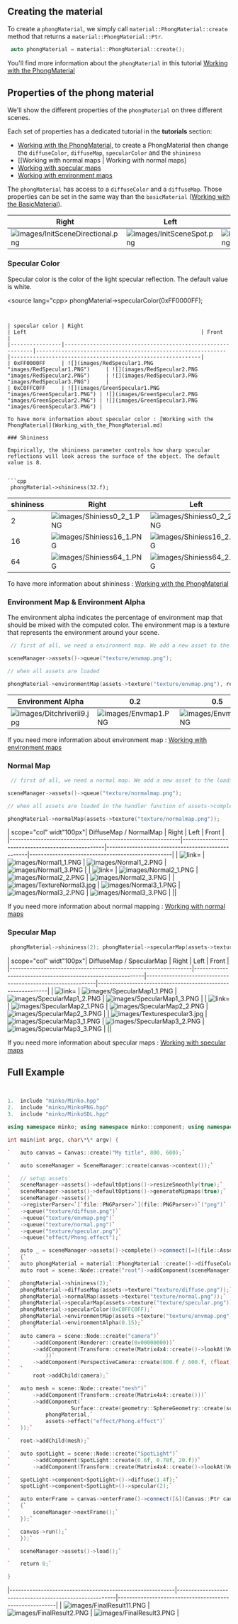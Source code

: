 Creating the material
---------------------

To create a `phongMaterial`, we simply call `material::PhongMaterial::create` method that returns a `material::PhongMaterial::Ptr`.


```cpp
 auto phongMaterial = material::PhongMaterial::create(); 
```


You'll find more information about the `phongMaterial` in this tutorial [Working with the PhongMaterial](Working_with_the_PhongMaterial.md)

Properties of the phong material
--------------------------------

We'll show the different properties of the `phongMaterial` on three different scenes.

Each set of properties has a dedicated tutorial in the **tutorials** section:

-   [Working with the PhongMaterial](Working_with_the_PhongMaterial.md), to create a PhongMaterial then change the `diffuseColor`, `diffuseMap`, `specularColor` and the `shininess`
-   [[Working with normal maps | Working with normal maps]
-   [ Working with specular maps](Working_with_specular_maps_.md)
-   [ Working with environment maps](Working_with_environment_maps_.md)

The `phongMaterial` has access to a `diffuseColor` and a `diffuseMap`. Those properties can be set in the same way than the `basicMaterial` ([Working with the BasicMaterial](Working_with_the_BasicMaterial.md)).

| Right                                                                  | Left                                                     | Front                                                      |
|------------------------------------------------------------------------|----------------------------------------------------------|------------------------------------------------------------|
| ![](images/InitSceneDirectional.png "images/InitSceneDirectional.png") | ![](images/InitSceneSpot.png "images/InitSceneSpot.png") | ![](images/InitScenePoint.png "images/InitScenePoint.png") |

### Specular Color

Specular color is the color of the light specular reflection. The default value is white.

\<source lang="cpp\> phongMaterial->specularColor(0xFF0000FF); 
```


| specular color | Right                                                      | Left                                                       | Front                                                      |
|----------------|------------------------------------------------------------|------------------------------------------------------------|------------------------------------------------------------|
| 0xFF0000FF     | ![](images/RedSpecular1.PNG "images/RedSpecular1.PNG")     | ![](images/RedSpecular2.PNG "images/RedSpecular2.PNG")     | ![](images/RedSpecular3.PNG "images/RedSpecular3.PNG")     |
| 0xC0FFC0FF     | ![](images/GreenSpecular1.PNG "images/GreenSpecular1.PNG") | ![](images/GreenSpecular2.PNG "images/GreenSpecular2.PNG") | ![](images/GreenSpecular3.PNG "images/GreenSpecular3.PNG") |

To have more information about specular color : [Working with the PhongMaterial](Working_with_the_PhongMaterial.md)

### Shininess

Empirically, the shininess parameter controls how sharp specular reflections will look across the surface of the object. The default value is 8.


```cpp
 phongMaterial->shininess(32.f); 
```


| shininess | Right                                                    | Left                                                     | Front                                                    |
|-----------|----------------------------------------------------------|----------------------------------------------------------|----------------------------------------------------------|
| 2         | ![](images/Shiniess0_2_1.PNG "images/Shiniess0_2_1.PNG") | ![](images/Shiniess0_2_2.PNG "images/Shiniess0_2_2.PNG") | ![](images/Shiniess0_2_3.PNG "images/Shiniess0_2_3.PNG") |
| 16        | ![](images/Shiniess16_1.PNG "images/Shiniess16_1.PNG")   | ![](images/Shiniess16_2.PNG "images/Shiniess16_2.PNG")   | ![](images/Shiniess16_3.PNG "images/Shiniess16_3.PNG")   |
| 64        | ![](images/Shiniess64_1.PNG "images/Shiniess64_1.PNG")   | ![](images/Shiniess64_2.PNG "images/Shiniess64_2.PNG")   | ![](images/Shiniess64_3.PNG "images/Shiniess64_3.PNG")   |

To have more information about shininess : [Working with the PhongMaterial](Working_with_the_PhongMaterial.md)

### Environment Map & Environment Alpha

The environment alpha indicates the percentage of environment map that should be mixed with the computed color. The environment map is a texture that represents the environment around your scene.


```cpp
 // first of all, we need a environment map. We add a new asset to the loading queue.

sceneManager->assets()->queue("texture/envmap.png");

// when all assets are loaded

phongMaterial->environmentMap(assets->texture("texture/envmap.png"), render::EnvironmentMap2dType::BlinnNewell); phongMaterial->environmentAlpha(0.2f); 
```


| Environment Alpha                                        | 0.2                                          | 0.5                                          | 0.95                                         |
|----------------------------------------------------------|----------------------------------------------|----------------------------------------------|----------------------------------------------|
| ![](images/Ditchriverii9.jpg "images/Ditchriverii9.jpg") | ![](images/Envmap1.PNG "images/Envmap1.PNG") | ![](images/Envmap2.PNG "images/Envmap2.PNG") | ![](images/Envmap3.PNG "images/Envmap3.PNG") |

If you need more information about environment map : [ Working with environment maps](Working_with_environment_maps_.md)

### Normal Map


```cpp
 // first of all, we need a normal map. We add a new asset to the loading queue.

sceneManager->assets()->queue("texture/normalmap.png");

// when all assets are loaded in the handler function of assets->complete()

phongMaterial->normalMap(assets->texture("texture/normalmap.png")); 
```


| scope="col" widt"100px"| DiffuseMap / NormalMap            | Right                                            | Left                                             | Front                                            |
|------------------------------------------------------------|--------------------------------------------------|--------------------------------------------------|--------------------------------------------------|
| ![ link=](images/TextureNormal1.jpg " link=")              | ![](images/Normal1_1.PNG "images/Normal1_1.PNG") | ![](images/Normal1_2.PNG "images/Normal1_2.PNG") | ![](images/Normal1_3.PNG "images/Normal1_3.PNG") |
| ![ link=](images/TextureNormal2.jpg " link=")              | ![](images/Normal2_1.PNG "images/Normal2_1.PNG") | ![](images/Normal2_2.PNG "images/Normal2_2.PNG") | ![](images/Normal2_3.PNG "images/Normal2_3.PNG") |
| ![](images/TextureNormal3.jpg "images/TextureNormal3.jpg") | ![](images/Normal3_1.PNG "images/Normal3_1.PNG") | ![](images/Normal3_2.PNG "images/Normal3_2.PNG") | ![](images/Normal3_3.PNG "images/Normal3_3.PNG") |
||

If you need more information about normal mapping : [Working with normal maps](Working_with_normal_maps_.md)

### Specular Map


```cpp
 phongMaterial->shininess(2); phongMaterial->specularMap(assets->texture("texture/specularmap.png")); 
```


| scope="col" widt"100px"| DiffuseMap / SpecularMap              | Right                                                      | Left                                                       | Front                                                      |
|----------------------------------------------------------------|------------------------------------------------------------|------------------------------------------------------------|------------------------------------------------------------|
| ![ link=](images/Texturespecular1.jpg " link=")                | ![](images/SpecularMap1_1.PNG "images/SpecularMap1_1.PNG") | ![](images/SpecularMap1_2.PNG "images/SpecularMap1_2.PNG") | ![](images/SpecularMap1_3.PNG "images/SpecularMap1_3.PNG") |
| ![ link=](images/Texturespecular22.jpg " link=")               | ![](images/SpecularMap2_1.PNG "images/SpecularMap2_1.PNG") | ![](images/SpecularMap2_2.PNG "images/SpecularMap2_2.PNG") | ![](images/SpecularMap2_3.PNG "images/SpecularMap2_3.PNG") |
| ![](images/Texturespecular3.jpg "images/Texturespecular3.jpg") | ![](images/SpecularMap3_1.PNG "images/SpecularMap3_1.PNG") | ![](images/SpecularMap3_2.PNG "images/SpecularMap3_2.PNG") | ![](images/SpecularMap3_3.PNG "images/SpecularMap3_3.PNG") |
||

If you need more information about specular maps : [ Working with specular maps](Working_with_specular_maps_.md)

Full Example
------------


```cpp


1.  include "minko/Minko.hpp"
2.  include "minko/MinkoPNG.hpp"
3.  include "minko/MinkoSDL.hpp"

using namespace minko; using namespace minko::component; using namespace minko::math;

int main(int argc, char\*\* argv) {

`   auto canvas = Canvas::create("My title", 800, 600);`

`   auto sceneManager = SceneManager::create(canvas->context());`

`   // setup assets`
`   sceneManager->assets()->defaultOptions()->resizeSmoothly(true);`
`   sceneManager->assets()->defaultOptions()->generateMipmaps(true);`
`   sceneManager->assets()`
`   ->registerParser<`[`file::PNGParser>`](file::PNGParser>)`("png")`
`   ->queue("texture/diffuse.png")`
`   ->queue("texture/envmap.png")`
`   ->queue("texture/normal.png")`
`   ->queue("texture/specular.png")`
`   ->queue("effect/Phong.effect");`

`   auto _ = sceneManager->assets()->complete()->connect([=](file::AssetLibrary::Ptr assets)`
`   {`
`   auto phongMaterial = material::PhongMaterial::create()->diffuseColor(math::Vector4::create(1., 1., 1., 1.));`
`   auto root = scene::Node::create("root")->addComponent(sceneManager);`

`   phongMaterial->shininess(2);`
`   phongMaterial->diffuseMap(assets->texture("texture/diffuse.png"));`
`   phongMaterial->normalMap(assets->texture("texture/normal.png"));`
`   phongMaterial->specularMap(assets->texture("texture/specular.png"));`
`   phongMaterial->specularColor(0xC0FFC0FF);`
`   phongMaterial->environmentMap(assets->texture("texture/envmap.png"), render::EnvironmentMap2dType::BlinnNewell);`
`   phongMaterial->environmentAlpha(0.15);`
`       `
`   auto camera = scene::Node::create("camera")`
`       ->addComponent(Renderer::create(0x00000000))`
`       ->addComponent(Transform::create(Matrix4x4::create()->lookAt(Vector3::create(0.0f, 0.f, 0.f), Vector3::create(0.0f, 1.f, 1.3f))`
`           ))`
`       ->addComponent(PerspectiveCamera::create(800.f / 600.f, (float)PI * 0.25f, .1f, 1000.f));`
`   `
`       root->addChild(camera);`

`   auto mesh = scene::Node::create("mesh")`
`       ->addComponent(Transform::create(Matrix4x4::create()))`
`       ->addComponent(`
`                   Surface::create(geometry::SphereGeometry::create(sceneManager->assets()->context(), 30, 30, true),`
`           phongMaterial,`
`           assets->effect("effect/Phong.effect")`
`   ));`

`   root->addChild(mesh);`

`   auto spotLight = scene::Node::create("SpotLight")`
`       ->addComponent(SpotLight::create(0.6f, 0.78f, 20.f))`
`       ->addComponent(Transform::create(Matrix4x4::create()->lookAt(Vector3::zero(), Vector3::create(3.f, 5.f, 1.5f))));`

`   spotLight->component<SpotLight>()->diffuse(1.4f);`
`   spotLight->component<SpotLight>()->specular(2);`

`   auto enterFrame = canvas->enterFrame()->connect([&](Canvas::Ptr canvas, uint time, uint deltaTime)`
`   {`
`       sceneManager->nextFrame();`
`   });`

`   canvas->run();`
`   });`

`   sceneManager->assets()->load();`

`   return 0;`

} 
```


|----------------------------------------------------------|--------------------------------------------------------|--------------------------------------------------------|
| ![](images/FinalResult11.PNG "images/FinalResult11.PNG") | ![](images/FinalResult2.PNG "images/FinalResult2.PNG") | ![](images/FinalResult3.PNG "images/FinalResult3.PNG") |


